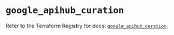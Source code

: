 # `google_apihub_curation`

Refer to the Terraform Registry for docs: [`google_apihub_curation`](https://registry.terraform.io/providers/hashicorp/google/6.46.0/docs/resources/apihub_curation).
